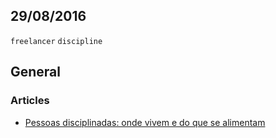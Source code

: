 29/08/2016
----------

`freelancer` `discipline`

## General

### Articles

- [Pessoas disciplinadas: onde vivem e do que se alimentam](http://aparelhoeletrico.com/gestao/pessoas-disciplinadas-vivem-alimentam/)
